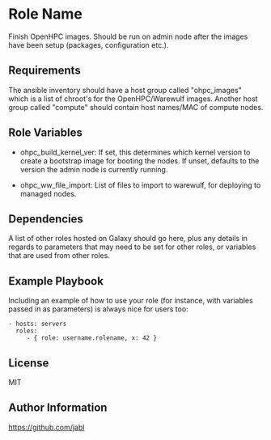 Role Name
=========

Finish OpenHPC images.  Should be run on admin node after the images
have been setup (packages, configuration etc.).

Requirements
------------

The ansible inventory should have a host group called "ohpc_images"
which is a list of chroot's for the OpenHPC/Warewulf images. Another
host group called "compute" should contain host names/MAC of compute
nodes.

Role Variables
--------------

- ohpc_build_kernel_ver: If set, this determines which kernel version
  to create a bootstrap image for booting the nodes. If unset,
  defaults to the version the admin node is currently running.

- ohpc_ww_file_import: List of files to import to warewulf, for
  deploying to managed nodes.


Dependencies
------------

A list of other roles hosted on Galaxy should go here, plus any details in regards to parameters that may need to be set for other roles, or variables that are used from other roles.

Example Playbook
----------------

Including an example of how to use your role (for instance, with variables passed in as parameters) is always nice for users too:

    - hosts: servers
      roles:
         - { role: username.rolename, x: 42 }

License
-------

MIT

Author Information
------------------

https://github.com/jabl
